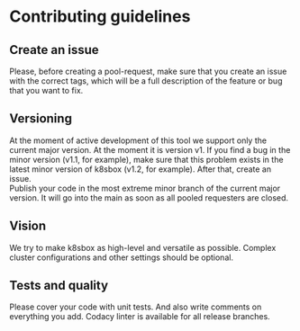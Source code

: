 # Contributing guidelines

## Create an issue

Please, before creating a pool-request, make sure that you create an issue with the correct tags, which will be a full description of the feature or bug that you want to fix.

## Versioning

At the moment of active development of this tool we support only the current major version. At the moment it is version v1. If you find a bug in the minor version (v1.1, for example), make sure that this problem exists in the latest minor version of k8sbox (v1.2, for example). After that, create an issue. <br>
Publish your code in the most extreme minor branch of the current major version. It will go into the main as soon as all pooled requesters are closed.

## Vision

We try to make k8sbox as high-level and versatile as possible. Complex cluster configurations and other settings should be optional.

## Tests and quality

Please cover your code with unit tests. And also write comments on everything you add. Codacy linter is available for all release branches.